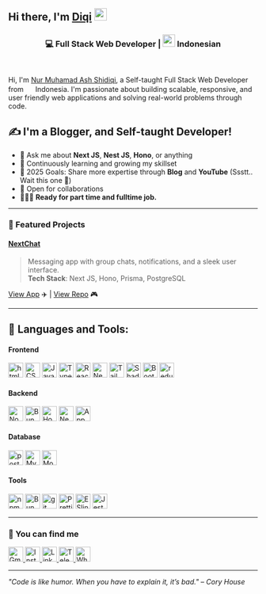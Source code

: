 ## Hi there, I'm [Diqi](https://nurmuhamadas.github.io) <img src="https://media.giphy.com/media/hvRJCLFzcasrR4ia7z/giphy.gif" width="25px" />

<div align="center">
<h3>💻 Full Stack Web Developer | <img src="https://images.emojiterra.com/twitter/512px/1f1ee-1f1e9.png" height="25px" /> Indonesian</h3>
</div>
<br />

Hi, I'm [Nur Muhamad Ash Shidiqi](https://nurmuhamadas.me/), a Self-taught Full Stack Web Developer from <img src="https://images.emojiterra.com/twitter/512px/1f1ee-1f1e9.png" height="16px" /> Indonesia. I'm passionate about building scalable, responsive, and user friendly web applications and solving real-world problems through code.

## ✍️ I'm a Blogger, and Self-taught Developer!

- 💬 Ask me about **Next JS**, **Nest JS**, **Hono**, or anything
- 🌱 Continuously learning and growing my skillset
- 🥅 2025 Goals: Share more expertise through **Blog** and **YouTube** (Ssstt.. Wait this one 🤫)
- 🤝 Open for collaborations
- 👨🏽‍💻 **Ready for part time and fulltime job.**

---

### 🌟 Featured Projects

#### [NextChat](https://github.com/nurmuhamadas/next-chat)

> Messaging app with group chats, notifications, and a sleek user interface.  
> **Tech Stack**: Next JS, Hono, Prisma, PostgreSQL

<!-- [![Readme Card](https://github-readme-stats.vercel.app/api/pin/?username=nurmuhamadas&repo=next-chat)](https://github.com/anuraghazra/github-readme-stats) -->

[View App](https://app-next-chat.vercel.app) ✈️ | [View Repo](https://github.com/nurmuhamadas/next-chat) 🎮

---

<!-- ### 📊 GitHub Stats

![Your GitHub Stats](https://github-readme-stats.vercel.app/api?username=nurmuhamadas&show_icons=true&theme=dracula)
![Top Langs](https://github-readme-stats.vercel.app/api/top-langs/?username=nurmuhamadas&layout=donut-vertical&theme=dracula)

--- -->

## 🧰 Languages and Tools:

#### Frontend

<p>
  <img height="30px" alt="html5" src="https://img.shields.io/badge/-HTML5-E34F26?style=flat-square&logo=html5&logoColor=white" />
  <img height="30px" alt="CSS3" src="https://img.shields.io/badge/-CSS3-1572B6?style=flat-square&logo=css3&logoColor=white" />
  <img height="30px" alt="Javascript" src="https://img.shields.io/badge/-Javascript-F7DF1E?style=flat-square&logo=javascript&logoColor=white" />
  <img height="30px" alt="TypeScript" src="https://img.shields.io/badge/-TypeScript-007ACC?style=flat-square&logo=typescript&logoColor=white" />
  <img height="30px" alt="React" src="https://img.shields.io/badge/-React-45b8d8?style=flat-square&logo=react&logoColor=white" />
  <img height="30px" alt="Next.js" src="https://img.shields.io/badge/-Next.js-000000?style=flat-square&logo=next.js&logoColor=white" />
  <img height="30px" alt="Tailwind CSS" src="https://img.shields.io/badge/-Tailwind_CSS-06B6D4?style=flat-square&logo=tailwindcss&logoColor=white" />
  <img height="30px" alt="ShadCN UI" src="https://img.shields.io/badge/-ShadCN_UI-000000?style=flat-square&logo=shadcn-ui&logoColor=white" />
  <img height="30px" alt="Bootstrap" src="https://img.shields.io/badge/-Bootstrap-563D7C?style=flat-square&logo=Bootstrap&logoColor=white" />
  <img height="30px" alt="redux" src="https://img.shields.io/badge/-Redux-764ABC?style=flat-square&logo=redux&logoColor=white" />
</P>

#### Backend

<p>
  <img height="30px" alt="Nodejs" src="https://img.shields.io/badge/-Nodejs-43853d?style=flat-square&logo=Node.js&logoColor=white" />
  <img height="30px" alt="Bun" src="https://img.shields.io/badge/-Bun-000000?style=flat-square&logo=Bun&logoColor=white" />
  <img height="30px" alt="Hono" src="https://img.shields.io/badge/-Hono-E36002?style=flat-square&logo=Hono&logoColor=white" />
  <img height="30px" alt="NestJS" src="https://img.shields.io/badge/-NestJS-E0234E?style=flat-square&logo=NestJS&logoColor=white" />
  <img height="30px" alt="Appwrite" src="https://img.shields.io/badge/-Appwrite-FD366E?style=flat-square&logo=Appwrite&logoColor=white" />
</p>

#### Database

<p>
  <img height="30px" alt="postgresql" src="https://img.shields.io/badge/-postgresql-4169E1?style=flat-square&logo=postgresql&logoColor=white" />
  <img height="30px" alt="MySQL" src="https://img.shields.io/badge/-MySQL-4479A1?style=flat-square&logo=mysql&logoColor=white" />
  <img height="30px" alt="MongoDB" src="https://img.shields.io/badge/-MongoDB-47A248?style=flat-square&logo=mongodb&logoColor=white" />
</p>

#### Tools

<p>
  <img height="30px" alt="npm" src="https://img.shields.io/badge/-NPM-CB3837?style=flat-square&logo=npm&logoColor=white" />
  <img height="30px" alt="Bun" src="https://img.shields.io/badge/-Bun-000000?style=flat-square&logo=Bun&logoColor=white" />
  <img height="30px" alt="git" src="https://img.shields.io/badge/-Git-F05032?style=flat-square&logo=git&logoColor=white" />
  <img height="30px" alt="Prettier" src="https://img.shields.io/badge/-Prettier-F7B93E?style=flat-square&logo=prettier&logoColor=white" />
  <img height="30px" alt="ESlint" src="https://img.shields.io/badge/-ESlint-4B32C3?style=flat-square&logo=ESlint&logoColor=white" />
  <img height="30px" alt="Jest" src="https://img.shields.io/badge/-Jest-C21325?style=flat-square&logo=Jest&logoColor=white" />
</p>

---

<h3>📢 You can find me</h3>
<p align="left">
  <a href="mailto:nurmuhamad.a.13@gmail.com">
    <img height="30px" alt="Gmail" src="https://img.shields.io/badge/-Gmail-D14836?style=flat-square&logo=gmail&logoColor=white" /> 
  </a>  
  <a href="https://www.instagram.com/nurmuhamadas"> 
    <img height="30px" alt="Instagram" src="https://img.shields.io/badge/-Instagram-E4405F?style=flat-square&logo=instagram&logoColor=white" /> 
  </a>  
  <a href="https://www.linkedin.com/nurmuhamadas">
    <img height="30px" alt="Linkedin" src="https://img.shields.io/badge/-Linkedin-0077B5?style=flat-square&logo=Linkedin&logoColor=white" /> 
  </a>  
  <a href="https://t.me/nurmuhamadas">
    <img height="30px" alt="Telegram" src="https://img.shields.io/badge/-Telegram-2CA5E0?style=flat-square&logo=Telegram&logoColor=white" /> 
  </a>
  <a href="https://wa.me/6285655350504">
    <img height="30px" alt="Whatsapp" src="https://img.shields.io/badge/-Whatsapp-25D366?style=flat-square&logo=whatsapp&logoColor=white" /> 
  </a>  
</p>

---

_"Code is like humor. When you have to explain it, it’s bad." – Cory House_
